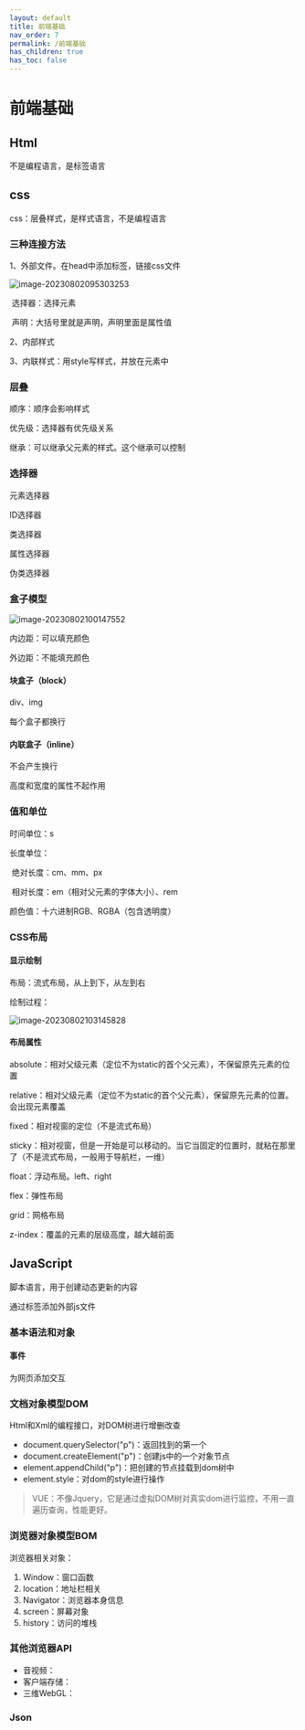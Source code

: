 ```yaml
---
layout: default
title: 前端基础
nav_order: 7
permalink: /前端基础
has_children: true
has_toc: false
---
```


# 前端基础

## Html

不是编程语言，是标签语言



## css

css：层叠样式，是样式语言，不是编程语言

### 三种连接方法

1、外部文件。在head中添加<link>标签，链接css文件

![image-20230802095303253](http://img.chenpoop.top/image/202308020953334.png)

​	选择器：选择元素

​	声明：大括号里就是声明，声明里面是属性值

2、内部样式

3、内联样式：用style写样式，并放在元素中

### 层叠

顺序：顺序会影响样式

优先级：选择器有优先级关系

继承：可以继承父元素的样式。这个继承可以控制

### 选择器

元素选择器

ID选择器

类选择器

属性选择器

伪类选择器

### 盒子模型

![image-20230802100147552](http://img.chenpoop.top/image/202308021001640.png)

内边距：可以填充颜色

外边距：不能填充颜色

#### 块盒子（block）

div、img

每个盒子都换行

#### 内联盒子（inline）

不会产生换行

高度和宽度的属性不起作用

### 值和单位

时间单位：s

长度单位：

​	绝对长度：cm、mm、px

​	相对长度：em（相对父元素的字体大小）、rem

颜色值：十六进制RGB、RGBA（包含透明度）

### CSS布局

#### 显示绘制

布局：流式布局，从上到下，从左到右

绘制过程：

![image-20230802103145828](http://img.chenpoop.top/image/202308021031906.png)

#### 布局属性

absolute：相对父级元素（定位不为static的首个父元素），不保留原先元素的位置

relative：相对父级元素（定位不为static的首个父元素），保留原先元素的位置。会出现元素覆盖

fixed：相对视窗的定位（不是流式布局）

sticky：相对视窗，但是一开始是可以移动的。当它当固定的位置时，就粘在那里了（不是流式布局，一般用于导航栏，一维）

float：浮动布局。left、right

flex：弹性布局

grid：网格布局



z-index：覆盖的元素的层级高度，越大越前面

## JavaScript

脚本语言，用于创建动态更新的内容

通过<stript>标签添加外部js文件



### 基本语法和对象

#### 事件

为网页添加交互



### 文档对象模型DOM

Html和Xml的编程接口，对DOM树进行增删改查

- document.querySelector("p")：返回找到的第一个
- document.createElement("p")：创建js中的一个对象节点
- element.appendChild("p")：把创建的节点挂载到dom树中
- element.style：对dom的style进行操作



> VUE：不像Jquery，它是通过虚拟DOM树对真实dom进行监控，不用一直遍历查询，性能更好。

### 浏览器对象模型BOM

浏览器相关对象：

1. Window：窗口函数
2. location：地址栏相关
3. Navigator：浏览器本身信息
4. screen：屏幕对象
5. history：访问的堆栈



### 其他浏览器API

- 音视频：
- 客户端存储：
- 三维WebGL：



### Json

